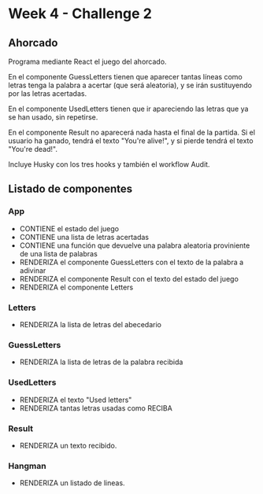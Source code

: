 # Week 4 - Challenge 2

## Ahorcado

Programa mediante React el juego del ahorcado.

En el componente GuessLetters tienen que aparecer tantas líneas como letras tenga la palabra a acertar (que será aleatoria), y se irán sustituyendo por las letras acertadas.

En el componente UsedLetters tienen que ir apareciendo las letras que ya se han usado, sin repetirse.

En el componente Result no aparecerá nada hasta el final de la partida. Si el usuario ha ganado, tendrá el texto "You're alive!", y si pierde tendrá el texto "You're dead!".

Incluye Husky con los tres hooks y también el workflow Audit.

## Listado de componentes

### App

- CONTIENE el estado del juego
- CONTIENE una lista de letras acertadas
- CONTIENE una función que devuelve una palabra aleatoria proviniente de una lista de palabras
- RENDERIZA el componente GuessLetters con el texto de la palabra a adivinar
- RENDERIZA el componente Result con el texto del estado del juego
- RENDERIZA el componente Letters

### Letters

- RENDERIZA la lista de letras del abecedario

### GuessLetters

- RENDERIZA la lista de letras de la palabra recibida

### UsedLetters

- RENDERIZA el texto "Used letters"
- RENDERIZA tantas letras usadas como RECIBA

### Result

- RENDERIZA un texto recibido.

### Hangman

- RENDERIZA un listado de lineas.
